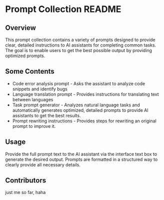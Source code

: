 Prompt Collection README
========================

Overview
--------

This prompt collection contains a variety of prompts designed to provide clear, detailed instructions to AI assistants for completing common tasks. The goal is to enable users to get the best possible output by providing optimized prompts.

Some Contents
--------

*   Code error analysis prompt - Asks the assistant to analyze code snippets and identify bugs
*   Language translation prompt - Provides instructions for translating text between languages
*   Task prompt generator - Analyzes natural language tasks and automatically generates optimized, detailed prompts to provide AI assistants to get the best results.
*   Prompt rewriting instructions - Provides steps for rewriting an original prompt to improve it.


Usage
-----

Provide the full prompt text to the AI assistant via the interface text box to generate the desired output. Prompts are formatted in a structured way to clearly provide all necessary details.


Contributors
------------

just me so far, haha

